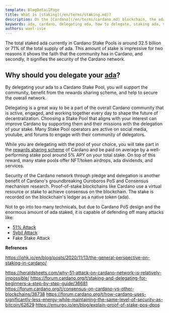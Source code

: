 ```yaml
---
template: BlogDetailPage
title: What is [staking](/en/terms/staking.md)?
description: On the [Cardano](/en/terms/cardano.md) blockchain, the ada held by wallets represents the stake in the network; the ability to use your stake to either [pledge](/en/terms/pledge.md) or delegate is one of the core elements of Cardano.
keywords: ada, cardano, delegating ada, how to delegate, staking ada, staking
authors: wael-ivie
---
```


The total staked ada currently in Cardano Stake Pools is around 32.5 billion or 71% of the total supply of ada. This amount of stake is impressive for two reasons it shows the faith that the community has in Cardano, and secondly, it signifies the security of the Cardano network. 

## Why should you delegate your [ada](/en/terms/ada.md)? 

By delegating your ada to a Cardano Stake Pool, you will support the community, benefit from the rewards sharing scheme, and help to secure the overall network. 

Delegating is a great way to be a part of the overall Cardano community that is active, engaged, and working together every day to shape the future of decentralization. Choosing a Stake Pool that aligns with your interest can improve Cardano by supporting them and their missions with the delegation of your stake. Many Stake Pool operators are active on social media, youtube, and forums to engage with their community of delegators.

While you are delegating with the pool of your choice, you will take part in the [rewards sharing scheme](https://arxiv.org/abs/1807.11218) of Cardano and be paid on average by a well-performing stake pool around 5% APY on your total stake. On top of this reward, many stake pools offer NFT/token airdrops, ada dividends, and services. 

Security of the Cardano network through pledge and delegation is another benefit of Cardano's groundbreaking Ouroboros PoS and Consensus mechanism research. Proof-of-stake blockchains like Cardano use a virtual resource or stake to achieve consensus on the blockchain. The stake is recorded on the blockchain's ledger as a native token (ada).

Not to go into too many technicals, but due to Cardano PoS design and the enormous amount of ada staked, it is capable of defending off many attacks like:
- [51% Attack](/en/terms/fifty-one-percent-attack.md)
- [Sybil Attack](/en/terms/sybil-attack.md)
- Fake Stake Attack 


**Refrences**

https://iohk.io/en/blog/posts/2020/11/13/the-general-perspective-on-staking-in-cardano/

https://heraldsheets.com/why-51-attack-on-cardano-network-is-relatively-impossible/
https://forum.cardano.org/t/staking-and-delegating-for-beginners-a-step-by-step-guide/36681
https://forum.cardano.org/t/consensus-on-cardano-vs-other-blockchains/38738
https://forum.cardano.org/t/how-cardano-uses-significantly-less-energy-while-maintaining-the-same-level-of-security-as-bitcoin/62629
https://emurgo.io/en/blog/explain-proof-of-stake-pos-dpos
